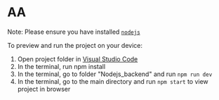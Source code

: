 
  # AA

  Note: Please ensure you have installed <code><a href="https://nodejs.org/en/download/">nodejs</a></code>

  To preview and run the project on your device:
  1) Open project folder in <a href="https://code.visualstudio.com/download">Visual Studio Code</a>
  2) In the terminal, run npm install
  3) In the terminal, go to folder "Nodejs_backend" and run `npm run dev`
  4) In the terminal, go to the main directory and run `npm start` to view project in browser
  